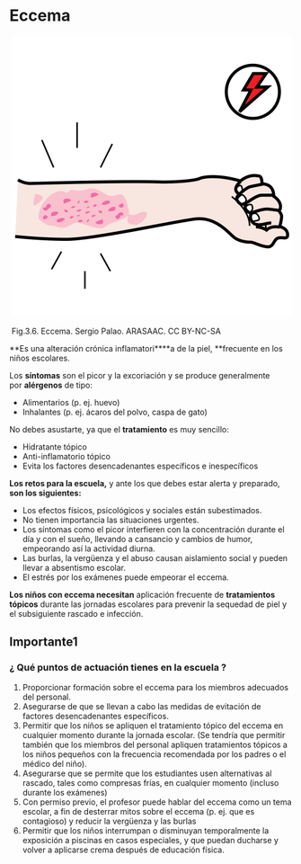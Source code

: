 # Eccema


 ![](img/M3_6.png)


 Fig.3.6. Eccema. Sergio Palao. ARASAAC. CC BY-NC-SA

**Es una alteración crónica inflamatori****a de la piel, **frecuente en los niños escolares.

Los **síntomas** son el picor y la excoriación y se produce generalmente por **alérgenos** de tipo:

*   Alimentarios (p. ej. huevo)
*   Inhalantes (p. ej. ácaros del polvo, caspa de gato) 

No debes asustarte, ya que el **tratamiento** es muy sencillo: 

*   Hidratante tópico
*   Anti-inflamatorio tópico
*   Evita los factores desencadenantes específicos e inespecíficos

**Los retos para la escuela,** y ante los que debes estar alerta y preparado, **son los siguientes:**

*   Los efectos físicos, psicológicos y sociales están subestimados.
*   No tienen importancia las situaciones urgentes.
*   Los síntomas como el picor interfieren con la concentración durante el día y con el sueño, llevando a cansancio y cambios de humor, empeorando así la actividad diurna.
*   Las burlas, la vergüenza y el abuso causan aislamiento social y pueden llevar a absentismo escolar.
*   El estrés por los exámenes puede empeorar el eccema.

**Los niños con eccema necesitan** aplicación frecuente de **tratamientos tópicos** durante las jornadas escolares para prevenir la sequedad de piel y el subsiguiente rascado e infección.

## Importante1

### **¿ Qué puntos de actuación tienes en la escuela ?**

1.  Proporcionar formación sobre el eccema para los miembros adecuados del personal.
2.  Asegurarse de que se llevan a cabo las medidas de evitación de factores desencadenantes específicos.
3.  Permitir que los niños se apliquen el tratamiento tópico del eccema en cualquier momento durante la jornada escolar. (Se tendría que permitir también que los miembros del personal apliquen tratamientos tópicos a los niños pequeños con la frecuencia recomendada por los padres o el médico del niño).
4.  Asegurarse que se permite que los estudiantes usen alternativas al rascado, tales como compresas frías, en cualquier momento (incluso durante los exámenes)
5.  Con permiso previo, el profesor puede hablar del eccema como un tema escolar, a fin de desterrar mitos sobre el eccema (p. ej. que es contagioso) y reducir la vergüenza y las burlas
6.  Permitir que los niños interrumpan o disminuyan temporalmente la exposición a piscinas en casos especiales, y que puedan ducharse y volver a aplicarse crema después de educación física.

